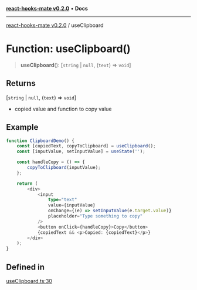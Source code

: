 [**react-hooks-mate v0.2.0**](../README.md) • **Docs**

***

[react-hooks-mate v0.2.0](../README.md) / useClipboard

# Function: useClipboard()

> **useClipboard**(): [`string` \| `null`, (`text`) => `void`]

## Returns

[`string` \| `null`, (`text`) => `void`]

- copied value and function to copy value

## Example

```ts
function ClipboardDemo() {
    const [copiedText, copyToClipboard] = useClipboard();
    const [inputValue, setInputValue] = useState('');

    const handleCopy = () => {
        copyToClipboard(inputValue);
    };

    return (
        <div>
            <input
                type="text"
                value={inputValue}
                onChange={(e) => setInputValue(e.target.value)}
                placeholder="Type something to copy"
            />
            <button onClick={handleCopy}>Copy</button>
            {copiedText && <p>Copied: {copiedText}</p>}
        </div>
    );
}
```

## Defined in

[useClipboard.ts:30](https://github.com/guestDI/hooks-mate/blob/7fcffaab145279ba879492f8d016e618100679c0/src/hooks/useClipboard.ts#L30)
